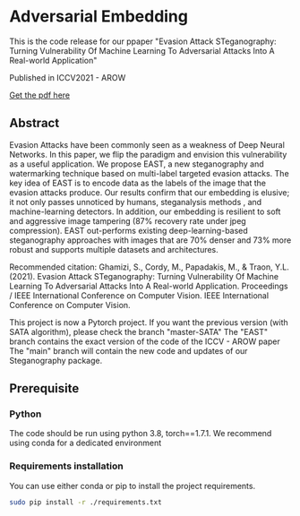 # Adversarial Embedding


This is the code release for our ppaper "Evasion Attack STeganography: Turning Vulnerability Of Machine Learning To Adversarial Attacks Into A Real-world Application"

Published in ICCV2021 - AROW 

[Get the pdf here](https://openaccess.thecvf.com/content/ICCV2021W/AROW/papers/Ghamizi_Evasion_Attack_STeganography_Turning_Vulnerability_of_Machine_Learning_To_Adversarial_ICCVW_2021_paper.pdf)

## Abstract
Evasion Attacks have been commonly seen as a weakness of Deep Neural Networks. In this paper, we flip the paradigm and envision this vulnerability as a useful application. We propose EAST, a new steganography and watermarking technique based on multi-label targeted evasion attacks. The key idea of EAST is to encode data as the labels of the image that the evasion attacks produce. Our results confirm that our embedding is elusive; it not only passes unnoticed by humans, steganalysis methods , and machine-learning detectors. In addition, our embedding is resilient to soft and aggressive image tampering (87% recovery rate under jpeg compression). EAST out-performs existing deep-learning-based steganography approaches with images that are 70% denser and 73% more robust and supports multiple datasets and architectures.

Recommended citation: Ghamizi, S., Cordy, M., Papadakis, M., & Traon, Y.L. (2021). Evasion Attack STeganography: Turning Vulnerability Of Machine Learning To Adversarial Attacks Into A Real-world Application. Proceedings / IEEE International Conference on Computer Vision. IEEE International Conference on Computer Vision. 

This project is now a Pytorch project. If you want the previous version (with SATA algorithm), please check the branch "master-SATA"
The "EAST" branch contains the exact version of the code of the ICCV - AROW paper
The "main" branch will contain the new code and updates of our Steganography package.


## Prerequisite
### Python
The code should be run using python 3.8, torch==1.7.1. We recommend using conda for a dedicated environment

### Requirements installation

You can use either conda or pip to install the project requirements.

```bash
sudo pip install -r ./requirements.txt
```
